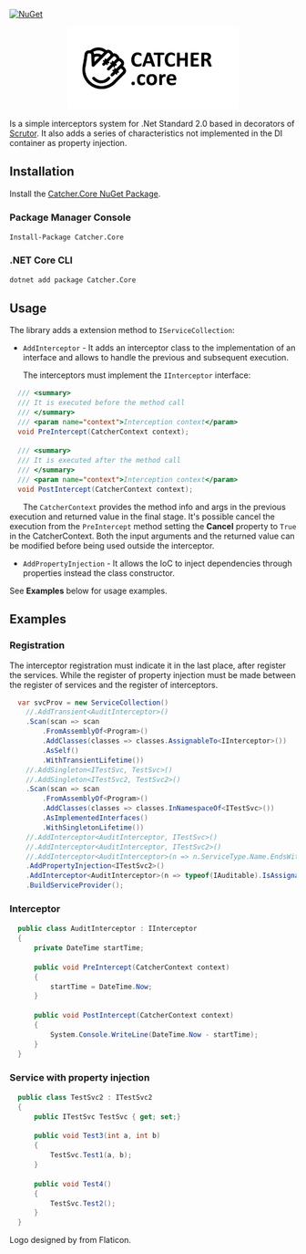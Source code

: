 [![NuGet](https://img.shields.io/nuget/v/Catcher.Core.svg)](https://www.nuget.org/packages/Catcher.Core)
<p align="center" markdown="1">
  <img src="https://raw.githubusercontent.com/codellion/catcher/master/logo.png" width="300">  
</p>

Is a simple interceptors system for .Net Standard 2.0 based in decorators of [Scrutor](https://github.com/khellang/Scrutor). It also adds a series of characteristics not implemented in the DI container as property injection.

## Installation

Install the [Catcher.Core NuGet Package](https://www.nuget.org/packages/Catcher.Core).

### Package Manager Console

```
Install-Package Catcher.Core
```

### .NET Core CLI

```
dotnet add package Catcher.Core
```

## Usage

The library adds a extension method to `IServiceCollection`:

* `AddInterceptor` - It adds an interceptor class to the implementation of an interface and allows to handle the previous and subsequent execution.

&nbsp;&nbsp;&nbsp;&nbsp;&nbsp;&nbsp;The interceptors must implement the `IInterceptor` interface:

```csharp
  /// <summary>
  /// It is executed before the method call
  /// </summary>
  /// <param name="context">Interception context</param>
  void PreIntercept(CatcherContext context);

  /// <summary>
  /// It is executed after the method call
  /// </summary>
  /// <param name="context">Interception context</param>
  void PostIntercept(CatcherContext context);
```

&nbsp;&nbsp;&nbsp;&nbsp;&nbsp;&nbsp;The `CatcherContext` provides the method info and args in the previous execution and returned value in the final stage. It's possible cancel the execution from the `PreIntercept` method setting the **Cancel** property to `True` in the CatcherContext. Both the input arguments and the returned value can be modified before being used outside the interceptor.

* `AddPropertyInjection` - It allows the IoC to inject dependencies through properties instead the class constructor.

See **Examples** below for usage examples.

## Examples

### Registration

The interceptor registration must indicate it in the last place, after register the services. While the register of property injection must be made between the register of services and the register of interceptors.

```csharp
  var svcProv = new ServiceCollection()
    //.AddTransient<AuditInterceptor>()
    .Scan(scan => scan
        .FromAssemblyOf<Program>()
        .AddClasses(classes => classes.AssignableTo<IInterceptor>())
        .AsSelf()
        .WithTransientLifetime())
    //.AddSingleton<ITestSvc, TestSvc>()
    //.AddSingleton<ITestSvc2, TestSvc2>()
    .Scan(scan => scan
        .FromAssemblyOf<Program>()
        .AddClasses(classes => classes.InNamespaceOf<ITestSvc>())
        .AsImplementedInterfaces()
        .WithSingletonLifetime())                
    //.AddInterceptor<AuditInterceptor, ITestSvc>()
    //.AddInterceptor<AuditInterceptor, ITestSvc2>()
    //.AddInterceptor<AuditInterceptor>(n => n.ServiceType.Name.EndsWith("Svc"))
    .AddPropertyInjection<ITestSvc2>()
    .AddInterceptor<AuditInterceptor>(n => typeof(IAuditable).IsAssignableFrom(n.ImplementationType))
    .BuildServiceProvider();
```

### Interceptor
```csharp
  public class AuditInterceptor : IInterceptor
  {
      private DateTime startTime;

      public void PreIntercept(CatcherContext context)
      {
          startTime = DateTime.Now;
      }

      public void PostIntercept(CatcherContext context)
      {
          System.Console.WriteLine(DateTime.Now - startTime);
      }
  }
```

### Service with property injection

```csharp
  public class TestSvc2 : ITestSvc2
  {
      public ITestSvc TestSvc { get; set;}

      public void Test3(int a, int b)
      {
          TestSvc.Test1(a, b);
      }

      public void Test4()
      {
          TestSvc.Test2();
      }
  }
```

Logo designed by from Flaticon.
